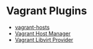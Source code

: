 # Vagrant Plugins

* [vagrant-hosts](../vagrant-plugin-hosts)
* [Vagrant Host Manager](../vagrant-plugin-hostmanager)
* [Vagrant Libvirt Provider](https://github.com/vagrant-libvirt/vagrant-libvirt#installation)